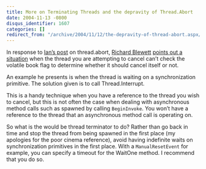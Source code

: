 ```yaml
---
title: More on Terminating Threads and the depravity of Thread.Abort
date: 2004-11-13 -0800
disqus_identifier: 1607
categories: []
redirect_from: "/archive/2004/11/12/the-depravity-of-thread-abort.aspx/"
---
```


In response to [Ian’s
post](http://www.interact-sw.co.uk/iangblog/2004/11/12/cancellation "Ian Griffiths")
on thread.abort, [Richard
Blewett](http://www.dotnetconsult.co.uk/weblog/ "Richard Blewett's blog")
[points out a
situation](http://www.dotnetconsult.co.uk/weblog/permalink.aspx/4f52c396-1b0d-4419-8871-6ca6992460ca "Ian on Thread.Abort and a Comment")
when the thread you are attempting to cancel can’t check the volatile
book flag to determine whether it should cancel itself or not.

An example he presents is when the thread is waiting on a
synchronization primitive. The solution given is to call
Thread.Interrupt.

This is a handy technique when you have a reference to the thread you
wish to cancel, but this is not often the case when dealing with
asynchronous method calls such as spawned by calling `BeginInvoke`. You
won’t have a reference to the thread that an asynchronous method call is
operating on.

So what is the would be thread terminator to do? Rather than go back in
time and stop the thread from being spawned in the first place (my
apologies for the poor cinema reference), avoid having indefinite waits
on synchronization primitives in the first place. With a
`ManualResetEvent` for example, you can specify a timeout for the
WaitOne method. I recommend that you do so.

